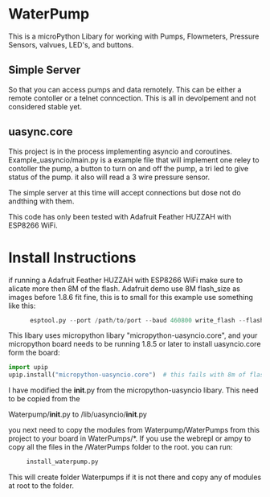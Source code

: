 # WaterPump
This is a microPython Libary for working with Pumps, Flowmeters, Pressure Sensors, valvues, LED's, and buttons.

## Simple Server
So that you can access pumps and data remotely. This can be either a remote contoller or a
telnet conncection. This is all in devolpement and not considered stable yet. 

## uasync.core
This project is in the process implementing asyncio and coroutines. Example_uasyncio/main.py
is a example file that will implement one reley to contoller the pump, a button to turn on and
off the pump, a tri led to give status of the pump. it also will read a 3 wire pressure sensor. 

The simple server at this time will accept connections but dose not do andthing with them. 

This code has only been tested with Adafruit Feather HUZZAH with ESP8266 WiFi.

# Install Instructions
if running a Adafruit Feather HUZZAH with ESP8266 WiFi make sure to alicate more then 8M of the flash.
Adafruit demo use 8M flash_size as images before 1.8.6 fit fine, this is to small for this
example use something like this:
```python
      esptool.py --port /path/to/port --baud 460800 write_flash --flash_size=32m 0 /path/to/image
``` 

This libary uses  micropython libary "micropython-uasyncio.core", and your micropython board needs to
be running 1.8.5 or later to install uasyncio.core form the board:
```python
import upip
upip.install("micropython-uasyncio.core")  # this fails with 8m of flash size 
```

I have modified the __init__.py from the micropython-uasyncio libary. This need to be copied from the

Waterpump/__init__.py to /lib/uasyncio/__init__.py

you next need to copy the modules from Waterpump/WaterPumps from this project to your board in
WaterPumps/*. If you use the webrepl or ampy to copy all the files in the /WaterPumps
folder to the root. you can run:
```python
     install_waterpump.py
```
This will create folder Waterpumps if it is not there and copy any of modules at root to the folder. 
